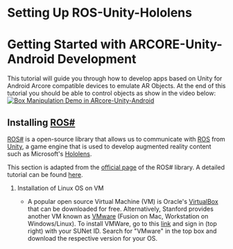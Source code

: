 # Setting Up ROS-Unity-Hololens


Getting Started with ARCORE-Unity-Android Development
===================================

This tutorial will guide you through how to develop apps based on Unity for Android Arcore compatible devices to emulate AR Objects. At the end of this tutorial you should be able to control objects as show in the video below:
[![Box Manipulation Demo in ARcore-Unity-Android](https://i9.ytimg.com/vi/3wR_BDyft5M/mq2.jpg?sqp=CJ2o5PEF&rs=AOn4CLA5eSE2bn3DY0l_oPv4MU5-oWprxw)](https://youtu.be/3wR_BDyft5M "Box Manipulation Demo in ARcore-Unity-Android")


## Installing [ROS#](https://github.com/siemens/ros-sharp)
[ROS#](https://github.com/siemens/ros-sharp) is a open-source library that allows us to communicate with [ROS](https://www.ros.org/) from [Unity](https://unity.com/), a game engine that is used to develop augmented reality content such as Microsoft's [Hololens](https://www.microsoft.com/en-us/hololens). 

This section is adapted from the [official page](https://github.com/siemens/ros-sharp) of the ROS# library. A detailed tutorial can be found [here](https://github.com/siemens/ros-sharp/wiki).

1. Installation of Linux OS on VM

   - A popular open source Virtual Machine (VM) is Oracle's [VirtualBox](https://www.virtualbox.org/) that can be downloaded for free. Alternatively, Stanford provides another VM known as [VMware](https://www.vmware.com/) (Fusion on Mac, Workstation on Windows/Linux). To install VMWare, go to this [link](https://stanford.onthehub.com/WebStore/Welcome.aspx) and sign in (top right) with your SUNet ID. Search for "VMware" in the top box and download the respective version for your OS.

